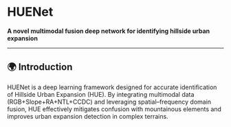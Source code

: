 # HUENet

**A novel multimodal fusion deep network for identifying hillside urban expansion**

---

## 🌍 Introduction
HUENet is a deep learning framework designed for accurate identification of Hillside Urban Expansion (HUE).
By integrating multimodal data (RGB+Slope+RA+NTL+CCDC) and leveraging spatial–frequency domain fusion, HUE effectively mitigates confusion with mountainous elements and improves urban expansion detection in complex terrains.
